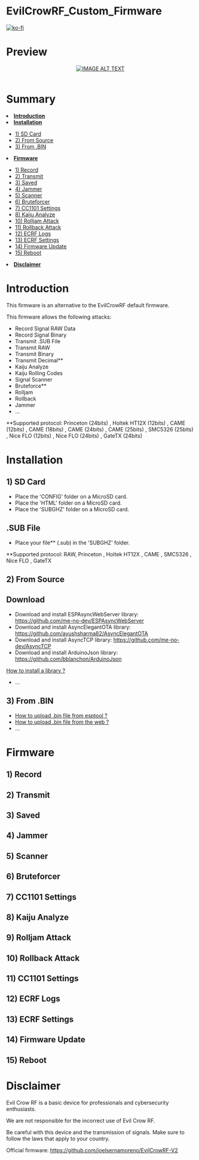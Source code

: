 # EvilCrowRF_Custom_Firmware

[![ko-fi](https://ko-fi.com/img/githubbutton_sm.svg)](https://ko-fi.com/Y8Y1L3OUQ)

# Preview

<div align="center">
  <a href="https://www.youtube.com/watch?v=Pc-R-e6jsEY"><img src="https://i.imgur.com/ypR4gJR.png" alt="IMAGE ALT TEXT"></a>
</div>

<br>

# Summary

<li><strong><a href="#introduciton">Introduction</a></strong></li>
<li><strong><a href="#installation">Installation</a></strong></li>
<ul>
<li><a href="#sdcard">1) SD Card</a></li>
<li><a href="#source">2) From Source</a></li>
<li><a href="#bin">3) From .BIN</a></li>

</ul>
<li><strong><a href="#firmware">Firmware</a></strong></li>
<ul dir="auto">
<li><a href="#record">1) Record</a></li>
<li><a href="#transmit">2) Transmit</a></li>
<li><a href="#saved">3) Saved</a></li>
<li><a href="#jammer">4) Jammer</a></li>
<li><a href="#scanner">5) Scanner</a></li>
<li><a href="#bruteforcer">6) Bruteforcer</a></li>
<li><a href="#cc1101">7) CC1101 Settings</a></li>
<li><a href="#kaiju">8) Kaiju Analyze</a></li>
<li><a href="#rolljam">10) Rolljam Attack</a></li>
<li><a href="#rollback">11) Rollback Attack</a></li>
<li><a href="#logs">12) ECRF Logs</a></li>
<li><a href="#ecrf">13) ECRF Settings</a></li>
<li><a href="#update">14) Firmware Update</a></li>
<li><a href="#reboot">15) Reboot</a></li>
</ul>
<li><strong><a href="#disclaimer">Disclaimer</a></strong></li>

# Introduction<a id="introduciton"></a>
This firmware is an alternative to the EvilCrowRF default firmware.

This firmware allows the following attacks:
<ul>
<li>Record Signal RAW Data</li>
<li>Record Signal Binary</li>
<li>Transmit .SUB File</li>
<li>Transmit RAW</li>
<li>Transmit Binary</li>
<li>Transmit Decimal**</li>
<li>Kaiju Analyze</li>
<li>Kaiju Rolling Codes</li>
<li>Signal Scanner</li>
<li>Bruteforce**</li>
<li>Rolljam</li>
<li>Rollback</li>
<li>Jammer</li>
<li>...</li>

</ul>

**Supported protocol: Princeton (24bits) , Holtek HT12X (12bits) , CAME (12bits) , CAME (18bits) , CAME (24bits) , CAME (25bits) , SMC5326 (25bits) , Nice FLO (12bits) , Nice FLO (24bits) , GateTX (24bits)

# Installation<a id="installation"></a>

## 1) SD Card<a id="sdcard"></a>
- Place the 'CONFIG' folder on a MicroSD card.
- Place the 'HTML' folder on a MicroSD card.
- Place the 'SUBGHZ' folder on a MicroSD card.
 
## .SUB File

- Place your file** (.sub) in the 'SUBGHZ' folder.
 
 **Supported protocol: RAW, Princeton , Holtek HT12X , CAME , SMC5326 , Nice FLO , GateTX
 
## 2) From Source<a id="source"></a>

## Download<a id="download"></a>

 - Download and install ESPAsyncWebServer library: https://github.com/me-no-dev/ESPAsyncWebServer
 - Download and install AsyncElegantOTA library: https://github.com/ayushsharma82/AsyncElegantOTA
 - Download and install AsyncTCP library: https://github.com/me-no-dev/AsyncTCP
 - Download and install ArduinoJson library: https://github.com/bblanchon/ArduinoJson
 
<a href="https://docs.arduino.cc/software/ide-v1/tutorials/installing-libraries">How to install a library ?</a>
 
 - ...
 
 ## 3) From .BIN<a id="bin"></a>
 
 - <a href="https://randomnerdtutorials.com/flashing-micropython-firmware-esptool-py-esp32-esp8266/">How to upload .bin file from esptool ?</a>
 - <a href="https://esp.huhn.me/">How to upload .bin file from the web ?</a>
 - ...
 
# Firmware<a id="firmware"></a>
## 1) Record<a id="record"></a>

## 2) Transmit<a id="transmit"></a>

## 3) Saved<a id="saved"></a>

## 4) Jammer<a id="jammer"></a>

## 5) Scanner<a id="scanner"></a>

## 6) Bruteforcer<a id="bruteforcer"></a>

## 7) CC1101 Settings<a id="cc1101"></a>

## 8) Kaiju Analyze<a id="kaiju"></a>

## 9) Rolljam Attack<a id="rolljam"></a>

## 10) Rollback Attack<a id="rollback"></a>

## 11) CC1101 Settings<a id="cc1101"></a>

## 12) ECRF Logs<a id="logs"></a>

## 13) ECRF Settings<a id="ecrf"></a>

## 14) Firmware Update<a id="update"></a>

## 15) Reboot<a id="reboot"></a>

# Disclaimer<a id="disclaimer"></a>

Evil Crow RF is a basic device for professionals and cybersecurity enthusiasts.

We are not responsible for the incorrect use of Evil Crow RF.

Be careful with this device and the transmission of signals. Make sure to follow the laws that apply to your country.

Official firmware: https://github.com/joelsernamoreno/EvilCrowRF-V2
